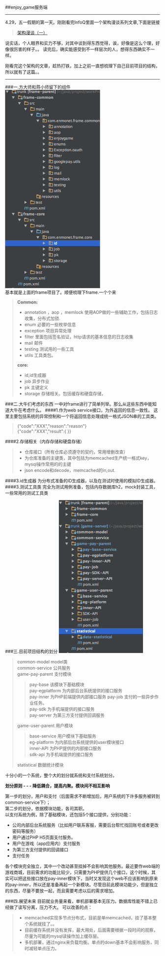 ##enjoy_game服务端
- - -
4.29，五一假期的第一天。刚刚看完InfoQ里面一个架构漫谈系列文章,下面是链接
> [架构漫谈（一）](http://www.infoq.com/cn/articles/an-informal-discussion-on-architecture-part01?utm_campaign=rightbar_v2&utm_source=infoq&utm_medium=articles_link&utm_content=link_text)  
 
说实话，个人眼界和实力不够，对其中谈到得东西觉得，诶，好像是这么个理，好像很厉害的样子。。
读完后，确实能感受到不一样层次的人，想得东西确实不一样。

刚看完这个架构的文章，趁热打铁，加上之前一直想梳理下自己目前项目的结构，所以就有了这篇。。
- - -
###一.方大师和蒋小师留下的组件
![code_structure.png](image/frame.png)  
基本就是上面的frame项目了。顺便梳理下frame.一个个来
> **Common:**  
> 
> * annotation ，aop ，memlock 使用AOP做的一些辅助工作，包括日志收集，分布式加锁.
> * enum 必要的一些枚举信息
> * exception 项目异常处理
> * filter 里面包括签名验证，http请求的基本信息的日志收集
> * mail 邮件
> * testing 测试用的一些工具
> * utils 工具类包。  
> 
> **core:**  
> 
> * id,id生成器
> * job 异步作业
> * pk 主键定义
> * storage 存储相关。包括缓存和硬盘存储，

###二.大牛们考虑的东西
一中对frame进行了简单列举。那么从这些东西中能知道大牛在考虑什么。
####1.作为web service接口，为外返回的信息一致性。
这里主要包括系统的异常控制和一个将返回信息处理成统一格式JSON串的工具类。
> {"code":"XXX","reason":"reason"}  
> {"code":"XXX","result":{ }}

####2.存储相关（内存存储和硬盘存储）
> * 仓库接口（所有仓库必须遵守的契约，常用增删改查）
> * 为仓库准备的主键类，其中包括为memcached生产统一格式key，mysql操作常用的的主键
> * json encode和decode，memcached的in,out. 

####3.id生成器
为分布式准备的ID生成器，以及在测试时使用的模拟ID生成器。
####3.测试工具类
 完全为测试用例准备，包括内存数据库h2，mock封装工具，一些常用的测试工具类
 
###三.目前项目结构的划分
![code_structure.png](image/code_structure.png)
> common-model model类  
> common-service 公共服务  
> game-pay-parent  支付模块  
> >pay-base 该模块下基础模块  
> >pay-egplatform 为内部后台系统提供的接口服务  
> >pay-inner 为PHP前端提供内部接口服务
> >pay-job 支付的一些异步作业任务。  
> >pay-sdk 为手机端提供的接口服务  
> >pay-server 为第三方支付提供回调服务
>
> game-user-parent 用户模块  
> >base-service 用户模块下基础服务  
> >eg-platform 为内部后台系统提供的user模块接口  
> >inner-API 为PHP提供的内部接口服务  
> >sdk-api 为手机端提供的接口服务
>
> statistical 数据统计模块  

十分小的一个系统，整个大的划分就系统和支付系统划分。  

**划分原则 - - - 降低耦合，提高内聚。模块间不相互影响**  
 
第一步的划分，用户和支付（后面需求不断增加后，用户系统的下许多服务被转到common-service下）；  
第二步的划分，依据模块功能，各司其职。  
以支付系统为例，除了基础模块，还包括5个接口提供，分别功能：  

 * 公司内部后台系统服务（比如用户联系客服，需要后台帮忙找回账号或者更改密码等服务）
 * 用户通过PHP H5页面支付服务。
 * 用户在游戏（app应用内）支付服务
 * 为第三方支付提供的回调接口
 * 支付任务  
 
各个模块完全独立，其中一个改动甚至挂掉不会影响其他服务。最近要作web端的游戏商城，目前需求的功能比较少，只需要为PHP提供几个接口，这个时候，其实可以把这些接口放在pay-inner模块下，当时又发现这个web不应该影响到原来的pay-inner，所以还是准备再起一个新模块。尽管目前此模块功能少，但是独立的东西，尽量不要放一起，而且需要考虑以后的需求增加。
 
###四.展望未来
目前就业务量来看，单机部署基本无压力。数据库性能不错上已经做了读写分离，压力不大。
可以改善的点：
> * memcached实现多节点分布式，目前是单memcached，挂了基本整个系统就挂了。。
> * 目前缓存系统并没有发挥，最大用处，后面需要根据一段时间的观察，尽量为可能的mysql读操作加上缓存层。
> * 多机部署，通过nginx来负载均衡。单点的down基本不会影响服务，同时减轻单点压力。


